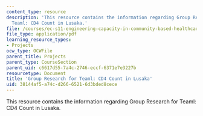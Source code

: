 ```yaml
---
content_type: resource
description: 'This resource contains the information regarding Group Research for
  Teaml: CD4 Count in Lusaka.'
file: /courses/ec-s11-engineering-capacity-in-community-based-healthcare-fall-2005/38144af5a74cd26665216d3bded8cece_MITEC_S11F05_cd4_cidrz.pdf
file_type: application/pdf
learning_resource_types:
- Projects
ocw_type: OCWFile
parent_title: Projects
parent_type: CourseSection
parent_uid: c6617d55-7a4c-2746-eccf-6371e7e3227b
resourcetype: Document
title: 'Group Research for Teaml: CD4 Count in Lusaka'
uid: 38144af5-a74c-d266-6521-6d3bded8cece
---
```

This resource contains the information regarding Group Research for Teaml: CD4 Count in Lusaka.

